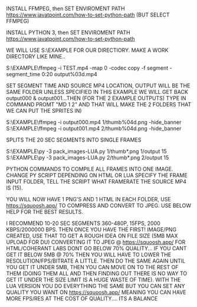 

INSTALL FFMPEG, then
SET ENVIROMENT PATH https://www.javatpoint.com/how-to-set-python-path (BUT SELECT FFMPEG)

INSTALL PYTHON 3, then
SET ENVIROMENT PATH https://www.javatpoint.com/how-to-set-python-path

WE WILL USE S:\EXAMPLE FOR OUR DIRECTIORY. MAKE A WORK DIRECTORY LIKE MINE..

S:\EXAMPLE\ffmpeg -i TEST.mp4 -map 0 -codec copy -f segment -segment_time 0:20 output%03d.mp4

SET SEGMENT TIME AND SOURCE MP4 LOCATION, OUTPUT WILL BE THE SAME FOLDER UNLESS SPECIFIED IN THIS EXAMPLE WE WILL GET BACK output000 & output001...THEN (FOR THE 2 EXAMPLE OUTPUTS) TYPE IN COMMAND PROMT "MD 1 2" AND THAT WILL MAKE THE 2 FOLDERS THAT WE CAN PUT THE SPRITES IN)

S:\EXAMPLE\ffmpeg -i output000.mp4 1/thumb%04d.png -hide_banner
S:\EXAMPLE\ffmpeg -i output001.mp4 2/thumb%04d.png -hide_banner

SPLITS THE 20 SEC SEGMENTS INTO SINGLE FRAMES

S:\EXAMPLE\py -3 pack_images-LUA.py 1/thumb*.png 1/output 15
S:\EXAMPLE\py -3 pack_images-LUA.py 2/thumb*.png 2/output 15

PYTHON COMMANDS TO COMPILE ALL FRAMES INTO ONE IMAGE. CHANGE PY SCRIPT DEPENDING ON HTML OR LUA SPECIFY THE FRAME INPUT FOLDER, TELL THE SCRIPT WHAT FRAMERATE THE SOURCE MP4 IS (15).

YOU WILL NOW HAVE 1 PNG'S AND 1 HTML IN EACH FOLDER, USE https://squoosh.app/ TO COMPRESS AND CONVERT TO JPEG. USE BELOW HELP FOR THE BEST RESULTS.

I RECOMMEND 10-20 SEC SEGMENTS 360-480P, 15FPS, 2000 KBPS/2000000 BPS. THEN ONCE YOU HAVE THE FIRST! IMAGE/PNG CREATED, USE THAT TO GET A ROUGH IDEA ON FILE SIZE (5MB MAX UPLOAD FOR DU) CONVERTING IT TO JPEG @ https://squoosh.app/ FOR HTML/COHERANT LABS DONT GO BELOW 70% QUALITY... IF YOU CANT GET IT BELOW 5MB @ 70% THEN YOU WILL HAVE TO LOWER THE RESOLUTION/FPS/BITRATE A LITTLE. THEN DO THE SAME AGAIN UNTIL YOU GET IT UNDER 5MB, THEN YOU CAN MOVE ON TO THE REST OF THEM (DOING THEM ALL AND THEN FINDING OUT THERE IS NO WAY TO GET IT UNDER THE SIZE LIMIT IS A HUGE WASTE OF TIME). WITH THE LUA VERSION YOU DO EVERYTHING THE SAME BUT YOU CAN SET ANY QUALITY YOU WANT ON https://squoosh.app/ MEANING YOU CAN HAVE MORE FPS/RES AT THE COST OF QUALITY.... ITS A BALANCE






